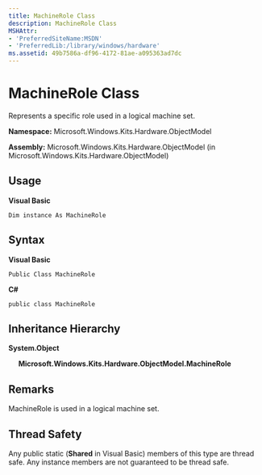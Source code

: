 ```yaml
---
title: MachineRole Class
description: MachineRole Class
MSHAttr:
- 'PreferredSiteName:MSDN'
- 'PreferredLib:/library/windows/hardware'
ms.assetid: 49b7586a-df96-4172-81ae-a095363ad7dc
---
```


# MachineRole Class


Represents a specific role used in a logical machine set.

**Namespace:** Microsoft.Windows.Kits.Hardware.ObjectModel

**Assembly:** Microsoft.Windows.Kits.Hardware.ObjectModel (in Microsoft.Windows.Kits.Hardware.ObjectModel)

## <span id="Usage"></span><span id="usage"></span><span id="USAGE"></span>Usage


**Visual Basic**

`Dim instance As MachineRole`

## <span id="Syntax"></span><span id="syntax"></span><span id="SYNTAX"></span>Syntax


**Visual Basic**

`Public Class MachineRole`

**C#**

`public class MachineRole`

## <span id="Inheritance_Hierarchy"></span><span id="inheritance_hierarchy"></span><span id="INHERITANCE_HIERARCHY"></span>Inheritance Hierarchy


**System.Object**

     **Microsoft.Windows.Kits.Hardware.ObjectModel.MachineRole**

## <span id="Remarks"></span><span id="remarks"></span><span id="REMARKS"></span>Remarks


MachineRole is used in a logical machine set.

## <span id="Thread_Safety"></span><span id="thread_safety"></span><span id="THREAD_SAFETY"></span>Thread Safety


Any public static (**Shared** in Visual Basic) members of this type are thread safe. Any instance members are not guaranteed to be thread safe.

 

 






